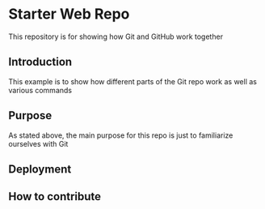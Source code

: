 # Starter Web Repo

This repository is for showing how Git and GitHub work together

## Introduction

This example is to show how different parts of the Git repo work as well as various commands

## Purpose

As stated above, the main purpose for this repo is just to familiarize ourselves with Git

## Deployment

## How to contribute